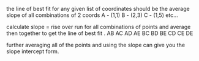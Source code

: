 the line of best fit for any given list of coordinates should be the average slope of all combinations of 2 coords
A - (1,1)
B - (2,3)
C - (1,5)
etc...

calculate slope = rise over run for all combinations of points and average then together to get the line of best fit .
AB
AC
AD
AE
BC
BD
BE
CD
CE
DE

further averaging all of the points and using the slope can give you the slope intercept form.
